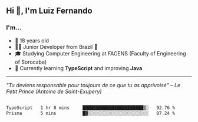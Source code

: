 <h2>Hi 👋, I'm Luiz Fernando</h2>

### I'm...
* 🤟 18 years old
* 👨‍💻 Junior Developer from Brazil 💚
* 🎓 Studying Computer Engineering at FACENS (Faculty of Engineering of Sorocaba)
* 🔭 Currently learning **TypeScript** and improving **Java**

---

_"Tu deviens responsable pour toujours de ce que tu as apprivoisé" – Le Petit Prince (Antoine de Saint-Exupéry)_

##

<!--START_SECTION:waka-->

```txt
TypeScript   1 hr 8 mins     ███████████████████████▒░   92.76 %
Prisma       5 mins          █▓░░░░░░░░░░░░░░░░░░░░░░░   07.24 %
```

<!--END_SECTION:waka-->
